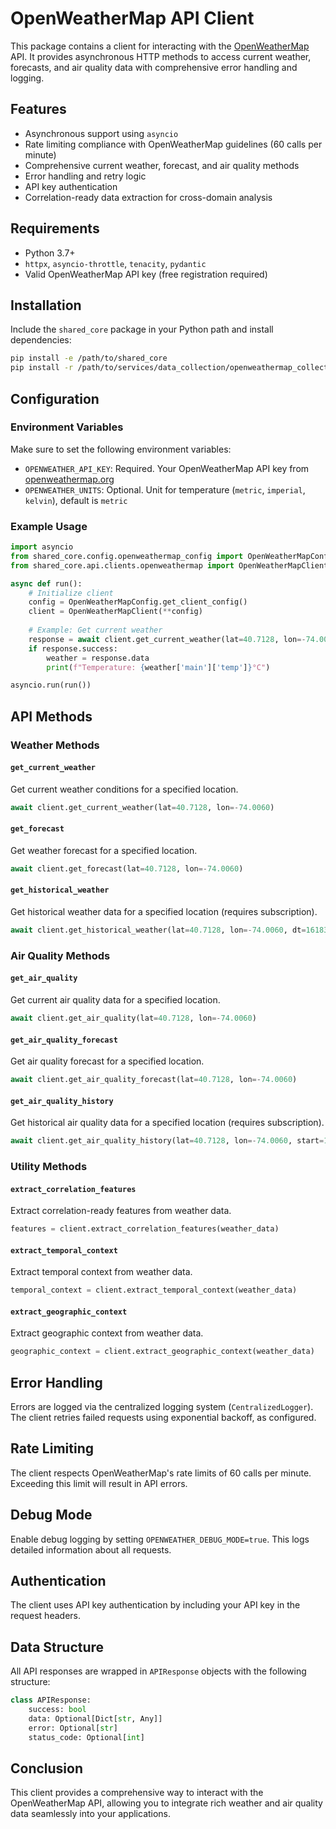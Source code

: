 # OpenWeatherMap API Client

This package contains a client for interacting with the [OpenWeatherMap](https://openweathermap.org/) API. It provides asynchronous HTTP methods to access current weather, forecasts, and air quality data with comprehensive error handling and logging.

## Features

- Asynchronous support using `asyncio`
- Rate limiting compliance with OpenWeatherMap guidelines (60 calls per minute)
- Comprehensive current weather, forecast, and air quality methods
- Error handling and retry logic
- API key authentication
- Correlation-ready data extraction for cross-domain analysis

## Requirements

- Python 3.7+
- `httpx`, `asyncio-throttle`, `tenacity`, `pydantic`
- Valid OpenWeatherMap API key (free registration required)

## Installation

Include the `shared_core` package in your Python path and install dependencies:

```bash
pip install -e /path/to/shared_core
pip install -r /path/to/services/data_collection/openweathermap_collector/requirements.txt
```

## Configuration

### Environment Variables

Make sure to set the following environment variables:

- `OPENWEATHER_API_KEY`: Required. Your OpenWeatherMap API key from [openweathermap.org](https://openweathermap.org/appid)
- `OPENWEATHER_UNITS`: Optional. Unit for temperature (`metric`, `imperial`, `kelvin`), default is `metric`

### Example Usage

```python
import asyncio
from shared_core.config.openweathermap_config import OpenWeatherMapConfig
from shared_core.api.clients.openweathermap import OpenWeatherMapClient

async def run():
    # Initialize client
    config = OpenWeatherMapConfig.get_client_config()
    client = OpenWeatherMapClient(**config)
    
    # Example: Get current weather
    response = await client.get_current_weather(lat=40.7128, lon=-74.0060)
    if response.success:
        weather = response.data
        print(f"Temperature: {weather['main']['temp']}°C")

asyncio.run(run())
```

## API Methods

### Weather Methods

#### `get_current_weather`
Get current weather conditions for a specified location.

```python
await client.get_current_weather(lat=40.7128, lon=-74.0060)
```

#### `get_forecast`
Get weather forecast for a specified location.

```python
await client.get_forecast(lat=40.7128, lon=-74.0060)
```

#### `get_historical_weather`
Get historical weather data for a specified location (requires subscription).

```python
await client.get_historical_weather(lat=40.7128, lon=-74.0060, dt=1618317040)
```

### Air Quality Methods

#### `get_air_quality`
Get current air quality data for a specified location.

```python
await client.get_air_quality(lat=40.7128, lon=-74.0060)
```

#### `get_air_quality_forecast`
Get air quality forecast for a specified location.

```python
await client.get_air_quality_forecast(lat=40.7128, lon=-74.0060)
```

#### `get_air_quality_history`
Get historical air quality data for a specified location (requires subscription).

```python
await client.get_air_quality_history(lat=40.7128, lon=-74.0060, start=1618317040, end=1618403440)
```

### Utility Methods

#### `extract_correlation_features`
Extract correlation-ready features from weather data.

```python
features = client.extract_correlation_features(weather_data)
```

#### `extract_temporal_context`
Extract temporal context from weather data.

```python
temporal_context = client.extract_temporal_context(weather_data)
```

#### `extract_geographic_context`
Extract geographic context from weather data.

```python
geographic_context = client.extract_geographic_context(weather_data)
```

## Error Handling

Errors are logged via the centralized logging system (`CentralizedLogger`). The client retries failed requests using exponential backoff, as configured.

## Rate Limiting

The client respects OpenWeatherMap's rate limits of 60 calls per minute. Exceeding this limit will result in API errors.

## Debug Mode

Enable debug logging by setting `OPENWEATHER_DEBUG_MODE=true`. This logs detailed information about all requests.

## Authentication

The client uses API key authentication by including your API key in the request headers.

## Data Structure

All API responses are wrapped in `APIResponse` objects with the following structure:

```python
class APIResponse:
    success: bool
    data: Optional[Dict[str, Any]]
    error: Optional[str]
    status_code: Optional[int]
```

## Conclusion

This client provides a comprehensive way to interact with the OpenWeatherMap API, allowing you to integrate rich weather and air quality data seamlessly into your applications.
